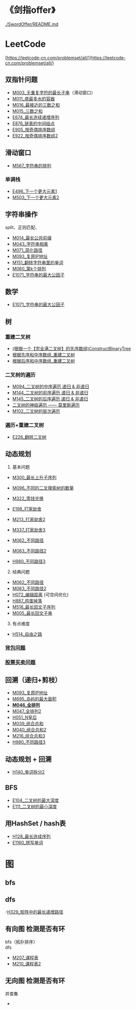 # 《剑指offer》
[./SwordOffer/README.md](./SwordOffer/README.md)

# LeetCode 
[https://leetcode-cn.com/problemset/all/](https://leetcode-cn.com/problemset/all/)

## 双指针问题
 - [M003_无重复字符的最长子串](./LeetCode/code000/M003_无重复字符的最长子串.java)（滑动窗口）
 - [M011_盛最多水的容器](./LeetCode/code000/M011_盛最多水的容器.java)
 - [M016_最接近的三数之和](./LeetCode/code000/M016_最接近的三数之和.java)
 - [M015_三数之和](./LeetCode/code000/M015_三数之和.java)
 - [E674_最长连续递增序列](./LeetCode/code600/E674_最长连续递增序列.java)
 - [E876_链表的中间结点](./LeetCode/code800/E876_链表的中间结点.java)
 - [E905_按奇偶排序数组](./LeetCode/code900/E905_按奇偶排序数组.java)
 - [E922_按奇偶排序数组2](./LeetCode/code900/E922_按奇偶排序数组2.java)
 
## 滑动窗口
 - [M567_字符串的排列](./LeetCode/code500/M567_字符串的排列.java) 

### 单调栈
 - [E496_下一个更大元素1](./LeetCode/code400/E496_下一个更大元素1.java)
 - [M503_下一个更大元素2](./LeetCode/code500/M503_下一个更大元素2.java)

## 字符串操作
split、正则匹配、
 - [M014_最长公共前缀](./LeetCode/code000/M014_最长公共前缀.java)
 - [M043_字符串相乘](./LeetCode/code000/M043_字符串相乘.java)
 - [M071_简化路径](./LeetCode/code000/M071_简化路径.java)
 - [M093_复原IP地址](./LeetCode/code000/M093_复原IP地址.java)
 - [M151_翻转字符串里的单词](./LeetCode/code100/M151_翻转字符串里的单词.java)
 - [M060_第k个排列](./LeetCode/code000/M060_第k个排列.java)
 - [E1071_字符串的最大公因子](./LeetCode/code1000/E1071_字符串的最大公因子.java)
 
## 数学
 - [E1071_字符串的最大公因子](./LeetCode/code1000/E1071_字符串的最大公因子.java)

## 树
### 重建二叉树
 - [(根据一个【完全满二叉树】的先序数组)ConstructBinaryTree](../common/util/ConstructBinaryTree.java)
 - [根据先序和中序数组_重建二叉树](./SwordOffer/树/b06_根据先序和中序数组_重建二叉树.java)
 - [根据后序和中序数组_重建二叉树](./SwordOffer/树/b06_根据后序和中序数组_重建二叉树.java)

### 二叉树的遍历
 - [M094_二叉树的中序遍历 递归 & 非递归](./LeetCode/code000/M094_二叉树的中序遍历.java)
 - [M144_二叉树的前序遍历 递归 & 非递归](./LeetCode/code100/M144_二叉树的前序遍历.java)
 - [M145_二叉树的后序遍历 递归 & 非递归](./LeetCode/code100/M145_二叉树的后序遍历.java)
 - [二叉树的神级遍历 —— 莫里斯遍历](./SwordOffer/树/MorrisTraversal.java)
 - [M102_二叉树的层次遍历](./LeetCode/code100/M102_二叉树的层次遍历.java)

### 遍历+重建二叉树
 - [E226_翻转二叉树](./LeetCode/code200/E226_翻转二叉树.java)


## 动态规划
1. 基本问题
 - [M300_最长上升子序列](./LeetCode/code300/M300_最长上升子序列.java)
 - [M096_不同的二叉搜索树的数量](./LeetCode/code000/M096_不同的二叉搜索树的数量.java)
 
 - [M322_零钱兑换](./LeetCode/code300/M322_零钱兑换.java)
 
 - [E198_打家劫舍](./LeetCode/code100/E198_打家劫舍.java)
 - [M213_打家劫舍2](./LeetCode/code200/M213_打家劫舍2.java) 
 - [M337_打家劫舍3](./LeetCode/code300/M337_打家劫舍3.java) 
 
 - [M062_不同路径](./LeetCode/code000/M062_不同路径.java)
 - [M063_不同路径2](./LeetCode/code000/M063_不同路径2.java)
 - [H980_不同路径3](./LeetCode/code900/H980_不同路径3.java)
 
2. 经典问题 
 - [M062_不同路径](./LeetCode/code000/M062_不同路径.java)
 - [M063_不同路径2](./LeetCode/code000/M063_不同路径2.java)
 - [H072_编辑距离](./LeetCode/code000/H072_编辑距离.java) (可空间优化)
 - [H887_鸡蛋掉落](./LeetCode/code800/H887_鸡蛋掉落.java)
 - [M516_最长回文子序列](./LeetCode/code500/M516_最长回文子序列.java)
 - [M005_最长回文子串](./LeetCode/code000/M005_最长回文子串.java)

3. 有点难度
 - [H514_自由之路](./LeetCode/code500/H514_自由之路.java)

### [背包问题](./LeetCode/动态规划/背包问题.md)
### [股票买卖问题](./LeetCode/动态规划/股票买卖问题.md)

 
## 回溯（递归+剪枝）
 - [M093_复原IP地址](./LeetCode/code000/M093_复原IP地址.java)
 - [M695_岛屿的最大面积](./LeetCode/code600/M695_岛屿的最大面积.java)
 - **[M046_全排列](./LeetCode/code000/M046_全排列.java)**
 - [M047_全排列2](./LeetCode/code000/M047_全排列2.java)
 - [H051_N皇后](./LeetCode/code000/H051_N皇后.java)
 - [M039_组合总和](./LeetCode/code000/M039_组合总和.java)
 - [M040_组合总和2](./LeetCode/code000/M040_组合总和2.java)
 - [M216_组合总和3](./LeetCode/code200/M216_组合总和3.java)
 - [H980_不同路径3](./LeetCode/code900/H980_不同路径3.java)

## 动态规划 + 回溯
 - [H140_单词拆分2](./LeetCode/code100/H140_单词拆分2.java)

## BFS
 - [E104_二叉树的最大深度](./LeetCode/code100/E104_二叉树的最大深度.java) 
 - [E111_二叉树的最小深度](./LeetCode/code100/E111_二叉树的最小深度.java) 
 
## 用HashSet / hash表
 - [H128_最长连续序列](./LeetCode/code100/H128_最长连续序列.java)
 - [E1160_拼写单词](./LeetCode/code1100/E1160_拼写单词.java)
 
# 图

## bfs

## dfs
 -[H329_矩阵中的最长递增路径](./LeetCode/code300/H329_矩阵中的最长递增路径.java)

## 有向图 检测是否有环

bfs（拓扑排序）  
dfs 

 - [M207_课程表](./LeetCode/code200/M207_课程表.java)
 - [M210_课程表2](./LeetCode/code200/M210_课程表2.java)
## 无向图 检测是否有环
并查集
 - []()